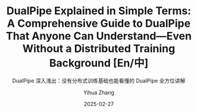 ---
layout:     post_lang
title:      "DualPipe Explained in Simple Terms: A Comprehensive Guide to DualPipe That Anyone Can Understand—Even Without a Distributed Training Background [En/中]"
subtitle:   "DualPipe 深入浅出：没有分布式训练基础也能看懂的 DualPipe 全方位讲解"
date:       2025-02-27
author:     "Yihua Zhang"
header-img: "img/in-post/2025-02-27-dualpipe/bg.jpg"
catalog: true
tags:
   - Efficient AI

content_en: "posts/2025-02-27-dualpipe_en.md"
content_zh: "posts/2025-02-27-dualpipe_zh.md"
---
